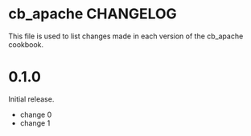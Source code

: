 # cb_apache CHANGELOG

This file is used to list changes made in each version of the cb_apache cookbook.

# 0.1.0

Initial release.

- change 0
- change 1

